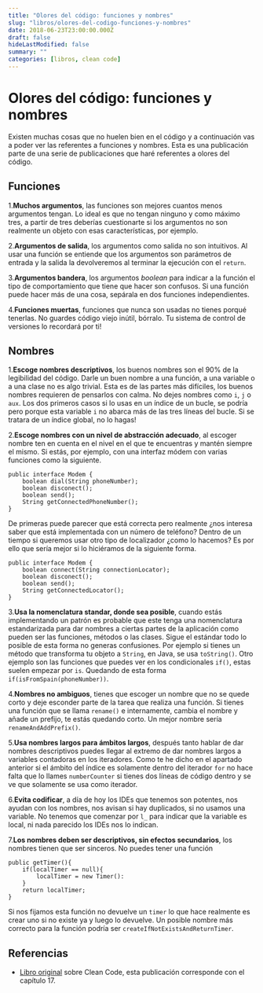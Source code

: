 ```yaml
---
title: "Olores del código: funciones y nombres"
slug: "libros/olores-del-codigo-funciones-y-nombres"
date: 2018-06-23T23:00:00.000Z
draft: false
hideLastModified: false
summary: ""
categories: [libros, clean code]
---
```


Olores del código: funciones y nombres
================================================================================

  Existen muchas cosas que no huelen bien en el código y a continuación vas a
  poder ver las referentes a funciones y nombres. Esta es una publicación
  parte de una serie de publicaciones que haré referentes a olores del código.

Funciones
--------------------------------------------------------------------------------

  1.__Muchos argumentos__, las funciones son mejores cuantos menos argumentos
  tengan. Lo ideal es que no tengan ninguno y como máximo tres, a partir de tres
  deberías cuestionarte si los argumentos no son realmente un objeto con esas
  características, por ejemplo.
  
  2.__Argumentos de salida__, los argumentos como salida no son intuitivos. Al
  usar una función se entiende que los argumentos son parámetros de entrada y
  la salida la devolveremos al terminar la ejecución con el `return`.
  
  3.__Argumentos bandera__, los argumentos *boolean* para indicar a la función
  el tipo de comportamiento que tiene que hacer son confusos. Si una función
  puede hacer más de una cosa, sepárala en dos funciones independientes.
  
  4.__Funciones muertas__, funciones que nunca son usadas no tienes porqué
  tenerlas. No guardes código viejo inútil, bórralo. Tu sistema de control de
  versiones lo recordará por ti!
  

Nombres
--------------------------------------------------------------------------------

  1.__Escoge nombres descriptivos__, los buenos nombres son el 90% de la
  legibilidad del código. Darle un buen nombre a una función, a una variable o
  a una clase no es algo trivial. Esta es de las partes más difíciles, los
  buenos nombres requieren de pensarlos con calma. No dejes nombres como `i`, `j`
  o `aux`. Los dos primeros casos si lo usas en un índice de un bucle, se podría
  pero porque esta variable `i` no abarca más de las tres líneas del bucle. Si
  se tratara de un índice global, no lo hagas!
  
  2.__Escoge nombres con un nivel de abstracción adecuado__, al escoger nombre
  ten en cuenta en el nivel en el que te encuentras y mantén siempre el mismo.
  Si estás, por ejemplo, con una interfaz módem con varias funciones como la
  siguiente.
````````````````````````````````````````````````````````````````````````````````
public interface Modem {
    boolean dial(String phoneNumber);
    boolean disconect();
    boolean send();
    String getConnectedPhoneNumber();
}
````````````````````````````````````````````````````````````````````````````````
  De primeras puede parecer que está correcta pero realmente ¿nos interesa saber
  que está implementada con un número de teléfono? Dentro de un tiempo si
  queremos usar otro tipo de localizador ¿como lo hacemos? Es por ello que sería
  mejor si lo hiciéramos de la siguiente forma.
````````````````````````````````````````````````````````````````````````````````
public interface Modem {
    boolean connect(String connectionLocator);
    boolean disconect();
    boolean send();
    String getConnectedLocator();
}
````````````````````````````````````````````````````````````````````````````````
  
  3.__Usa la nomenclatura standar, donde sea posible__, cuando estás
  implementando un patrón es probable que este tenga una nomenclatura
  estandarizada para dar nombres a ciertas partes de la aplicación como pueden
  ser las funciones, métodos o las clases. Sigue el estándar todo lo posible de
  esta forma no generas confusiones. Por ejemplo si tienes un método que
  transforma tu objeto a `String`, en Java, se usa `toString()`. Otro ejemplo
  son las funciones que puedes ver en los condicionales `if()`, estas suelen
  empezar por `is`. Quedando de esta forma `if(isFromSpain(phoneNumber))`.
  
  4.__Nombres no ambiguos__, tienes que escoger un nombre que no se quede corto
  y deje esconder parte de la tarea que realiza una función. Si tienes una
  función que se llama `rename()` e internamente, cambia el nombre y añade un
  prefijo, te estás quedando corto. Un mejor nombre sería
  `renameAndAddPrefix()`.
  
  5.__Usa nombres largos para ámbitos largos__, después tanto hablar de dar
  nombres descriptivos puedes llegar al extremo de dar nombres largos a
  variables contadoras en los iteradores. Como te he dicho en el apartado
  anterior si el ámbito del índice es solamente dentro del iterador `for` no
  hace falta que lo llames `numberCounter` si tienes dos líneas de código dentro
  y se ve que solamente se usa como iterador.
  
  6.__Evita codificar__, a día de hoy los IDEs que tenemos son potentes, nos
  ayudan con los nombres, nos avisan si hay duplicados, si no usamos una
  variable. No tenemos que comenzar por `l_` para indicar que la variable es
  local, ni nada parecido los IDEs nos lo indican.
  
  7.__Los nombres deben ser descriptivos, sin efectos secundarios__, los nombres
  tienen que ser sinceros. No puedes tener una función
  
````````````````````````````````````````````````````````````````````````````````
public getTimer(){
    if(localTimer == null){
        localTimer = new Timer():
    }
    return localTimer;
}
````````````````````````````````````````````````````````````````````````````````

  Si nos fijamos esta función no devuelve un `timer` lo que hace realmente es
  crear uno si no existe ya y luego lo devuelve. Un posible nombre más correcto
  para la función podría ser `createIfNotExistsAndReturnTimer`.

Referencias
--------------------------------------------------------------------------------

* [Libro original] sobre Clean Code, esta publicación corresponde con el
capítulo 17.

<!------------------------------ All links here -------------------------------> 

[Libro original]: https://leer.amazon.es/kp/embed?asin=B001GSTOAM&preview=newtab&linkCode=kpe&ref_=cm_sw_r_kb_dp_bopYAb3Y71AX3&tag=5413

